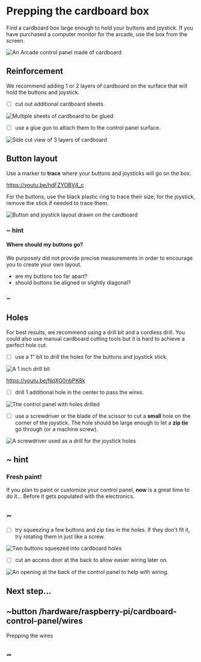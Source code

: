 # Prepping the cardboard box

Find a cardboard box large enough to hold your buttons and joystick. If you have purchased a computer monitor for the arcade, use the box from the screen.

![An Arcade control panel made of cardboard](/static/hardware/raspberry-pi/cardboard-control-panel/controlpanel.jpg)


## Reinforcement

We recommend adding 1 or 2 layers of cardboard on the surface that will hold the buttons and joystick.

- [ ] cut out additional cardboard sheets.

![Multiple sheets of cardboard to be glued](/static/hardware/raspberry-pi/cardboard-control-panel/cardboardlayers.jpg)

- [ ] use a glue gun to attach them to the control panel surface.

![Side cut view of 3 layers of cardboard](/static/hardware/raspberry-pi/cardboard-control-panel/sandwich.jpg)


## Button layout

Use a marker to **trace** where your buttons and joysticks will go on the box.

https://youtu.be/hdFZYOBV4_c

For the buttons, use the black plastic ring to trace their size; for the joystick, remove the stick if needed to trace them.

![Button and joystick layout drawn on the cardboard](/static/hardware/raspberry-pi/cardboard-control-panel/layout.jpg)

### ~ hint

#### Where should my buttons go?

We purposely did not provide precise measurements in order to encourage you to create your own layout.

* are my buttons too far apart?
* should buttons be aligned or slightly diagonal?

### ~

## Holes

For best results, we recommend using a drill bit and a cordless drill. You could also use manual cardboard
cutting tools but it is hard to achieve a perfect hole cut.

- [ ] use a 1" bit to drill the holes for the buttons and joystick stick. 

![A 1 inch drill bit](/static/hardware/raspberry-pi/cardboard-control-panel/oneinchdrill.jpg)

https://youtu.be/NqXG0nbPK8k

- [ ] drill 1 additional hole in the center to pass the wires.

![The control panel with holes drilled](/static/hardware/raspberry-pi/cardboard-control-panel/layoutholes.jpg)

- [ ] use a screwdriver or the blade of the scissor to cut a **small** hole on the corner of the joystick.
The hole should be large enough to let a **zip tie** go through (or a machine screw).

![A screwdriver used as a drill for the joystick holes](/static/hardware/raspberry-pi/cardboard-control-panel/joystickdrill.jpg)

## ~ hint

### Fresh paint!

If you plan to paint or customize your control panel, **now** is a great time to do it... Before it gets populated with the electronics.

## ~

- [ ] try squeezing a few buttons and zip ties in the holes. If they don't fit it, try rotating them in just like a screw.

![Two buttons squeezed into cardboard holes](/static/hardware/raspberry-pi/cardboard-control-panel/squeeze.jpg)

- [ ] cut an access door at the back to allow easier wiring later on.

![An opening at the back of the control panel to help with wiring.](/static/hardware/raspberry-pi/cardboard-control-panel/backdoor.jpg)

## Next step...

## ~button /hardware/raspberry-pi/cardboard-control-panel/wires

Prepping the wires

## ~
